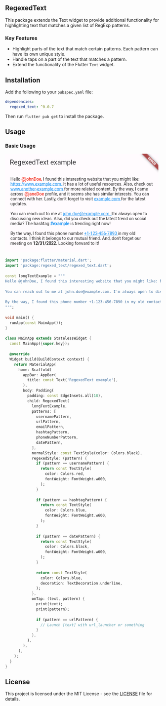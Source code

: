 ## RegexedText

This package extends the Text widget to provide additional functionality for highlighting text that matches a given list of RegExp patterns.

### Key Features

- Highlight parts of the text that match certain patterns. Each pattern can have its own unique style.
- Handle taps on a part of the text that matches a pattern.
- Extend the functionality of the Flutter `Text` widget.

## Installation

Add the following to your `pubspec.yaml` file:

```yaml
dependencies:
  regexed_text: ^0.0.7
```

Then run `flutter pub get` to install the package.

## Usage
### Basic Usage

![screenshoot](https://raw.githubusercontent.com/elrizwiraswara/regexed_text/main/example/screenshoot.png)

```dart
import 'package:flutter/material.dart';
import 'package:regexed_text/regexed_text.dart';

const longTextExample = """
Hello @johnDoe, I found this interesting website that you might like: https://www.example.com. It has a lot of useful resources. Also, check out www.another-example.com for more related content. By the way, I came across @janeDoe profile, and it seems she has similar interests. You can connect with her. Lastly, don't forget to visit example.com for the latest updates.

You can reach out to me at john.doe@example.com. I'm always open to discussing new ideas. Also, did you check out the latest trend on social media? The hashtag #example is trending right now!

By the way, I found this phone number +1-123-456-7890 in my old contacts. I think it belongs to our mutual friend. And, don't forget our meeting on 12/31/2022. Looking forward to it!
""";

void main() {
  runApp(const MainApp());
}

class MainApp extends StatelessWidget {
  const MainApp({super.key});

  @override
  Widget build(BuildContext context) {
    return MaterialApp(
      home: Scaffold(
        appBar: AppBar(
          title: const Text('RegexedText example'),
        ),
        body: Padding(
          padding: const EdgeInsets.all(18),
          child: RegexedText(
            longTextExample,
            patterns: [
              usernamePattern,
              urlPattern,
              emailPattern,
              hashtagPattern,
              phoneNumberPattern,
              datePattern,
            ],
            normalStyle: const TextStyle(color: Colors.black),
            regexedStyle: (pattern) {
              if (pattern == usernamePattern) {
                return const TextStyle(
                  color: Colors.red,
                  fontWeight: FontWeight.w600,
                );
              }

              if (pattern == hashtagPattern) {
                return const TextStyle(
                  color: Colors.blue,
                  fontWeight: FontWeight.w600,
                );
              }

              if (pattern == datePattern) {
                return const TextStyle(
                  color: Colors.black,
                  fontWeight: FontWeight.w600,
                );
              }

              return const TextStyle(
                color: Colors.blue,
                decoration: TextDecoration.underline,
              );
            },
            onTap: (text, pattern) {
              print(text);
              print(pattern);

              if (pattern == urlPattern) {
                // Launch [text] with url_launcher or something
              }
            },
          ),
        ),
      ),
    );
  }
}
```


## License

This project is licensed under the MIT License - see the [LICENSE](https://github.com/elrizwiraswara/regexed_text?tab=MIT-1-ov-file) file for details.
